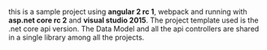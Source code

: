 this is a sample project using **angular 2 rc 1**, webpack and running with **asp.net core rc 2** and **visual studio 2015**.
The project template used is the .net core api version.
The Data Model and all the api controllers are shared in a single library among all the projects.
